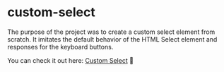 # custom-select

The purpose of the project was to create a custom select element from scratch. It imitates the default behavior of the HTML Select element and responses for the keyboard buttons. 

You can check it out here: [Custom Select](https://custom-select-dz.netlify.app/) 🚀

